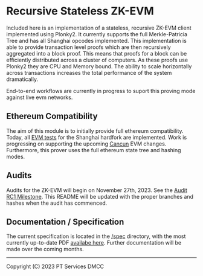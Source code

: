# Recursive Stateless ZK-EVM

Included here is an implementation of a stateless, recursive ZK-EVM client implemented using Plonky2. It currently supports the full Merkle-Patricia Tree and has all Shanghai opcodes implemented. This implementation is able to provide transaction level proofs which are then recursively aggregated into a block proof. This means that proofs for a block can be efficiently distributed across a cluster of computers. As these proofs use Plonky2 they are CPU and Memory bound. The ability to scale horizontally across transactions increases the total performance of the system dramatically.

End-to-end workflows are currently in progress to suport this proving mode against live evm networks.


## Ethereum Compatibility

The aim of this module is to initially provide full ethereum compatibility. Today, all [EVM tests](https://github.com/0xPolygonZero/evm-tests) for the Shanghai hardfork are implemented. Work is progressing on supporting the upcoming [Cancun](https://github.com/0xPolygonZero/plonky2/labels/cancun) EVM changes. Furthermore, this prover uses the full ethereum state tree and hashing modes.

## Audits

Audits for the ZK-EVM will begin on November 27th, 2023. See the [Audit RC1 Milestone](https://github.com/0xPolygonZero/plonky2/milestone/2?closed=1). This README will be updated with the proper branches and hashes when the audit has commenced.

## Documentation / Specification

The current specification is located in the [/spec](/spec) directory, with the most currently up-to-date PDF [availabe here](https://github.com/0xPolygonZero/plonky2/blob/main/evm/spec/zkevm.pdf). Further documentation will be made over the coming months.

---
Copyright (C) 2023 PT Services DMCC
